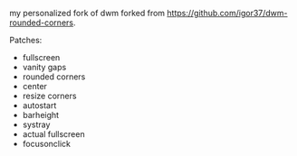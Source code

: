  my personalized fork of dwm forked from https://github.com/igor37/dwm-rounded-corners.

Patches:
- fullscreen
- vanity gaps
- rounded corners
- center
- resize corners
- autostart
- barheight
- systray
- actual fullscreen
- focusonclick
